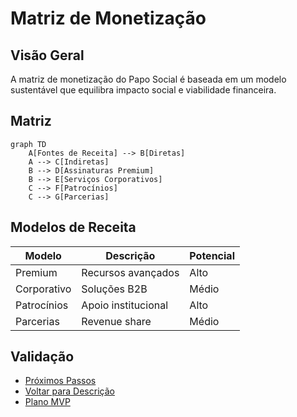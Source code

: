 # Matriz de Monetização

## Visão Geral

A matriz de monetização do Papo Social é baseada em um modelo sustentável que equilibra impacto social e viabilidade financeira.

## Matriz

```mermaid
graph TD
    A[Fontes de Receita] --> B[Diretas]
    A --> C[Indiretas]
    B --> D[Assinaturas Premium]
    B --> E[Serviços Corporativos]
    C --> F[Patrocínios]
    C --> G[Parcerias]
```

## Modelos de Receita

| Modelo | Descrição | Potencial |
|--------|-----------|-----------|
| Premium | Recursos avançados | Alto |
| Corporativo | Soluções B2B | Médio |
| Patrocínios | Apoio institucional | Alto |
| Parcerias | Revenue share | Médio |

## Validação

- [Próximos Passos](../planning/NEXT_STEPS.md)
- [Voltar para Descrição](PapoSocial_description.md)
- [Plano MVP](../MVP_PLAN.md)
